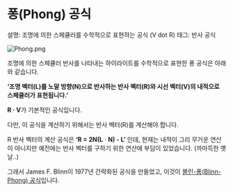 # 퐁(Phong) 공식

설명: 조명에 의한 스페큘러를 수학적으로 표현하는 공식 (V dot R)
태그: 반사 공식

![Phong.png](Phong.png)

조명에 의한 스페큘러 반사를 나타내는 하이라이트를 수학적으로 표현한 퐁 공식은 아래와 같습니다.

**‘조명 벡터(L)를 노말 방향(N)으로 반사하는 반사 벡터(R)와 시선 벡터(V)의 내적으로 스페큘러가 표현됩니다.’**

**R · V**가 기본적인 공식입니다.

다만, 이 공식을 계산하기 위해서는 반사 벡터(R)를 계산해야 합니다.

R 반사 벡터의 계산 공식은 **‘R = 2N(L** · **N) - L’** 인데, 현재는 내적이 그리 무거운 연산이 아니지만 예전에는 반사 벡터를 구하기 위한 연산에 부담이 있었습니다. (까마득한 옛날..)

그래서 James F. Blinn이 1977년 간략화된 공식을 만들었고, 이것이 [블린-퐁(Blinn-Phong) 공식](블린-퐁(Blinn-Phong)%20공식.md)입니다.